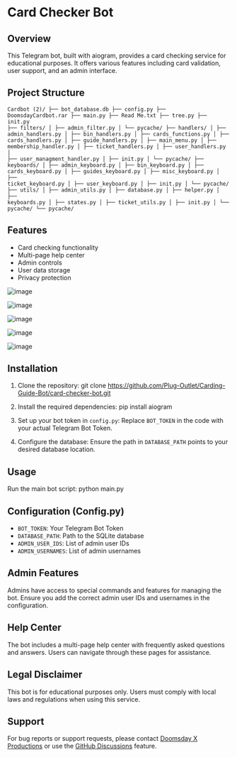 # Card Checker Bot

## Overview

This Telegram bot, built with aiogram, provides a card checking service for educational purposes. It offers various features including card validation, user support, and an admin interface.

## Project Structure

<code>Cardbot (2)/
├── bot_database.db
├── config.py
├── DoomsdayCardbot.rar
├── main.py
├── Read Me.txt
├── tree.py
├── init.py
├── filters/
│ ├── admin_filter.py
│ └── pycache/
├── handlers/
│ ├── admin_handlers.py
│ ├── bin_handlers.py
│ ├── cards_functions.py
│ ├── cards_handlers.py
│ ├── guide_handlers.py
│ ├── main_menu.py
│ ├── membership_handler.py
│ ├── ticket_handlers.py
│ ├── user_handlers.py
│ ├── user_managment_handler.py
│ ├── init.py
│ └── pycache/
├── keyboards/
│ ├── admin_keyboard.py
│ ├── bin_keyboard.py
│ ├── cards_keyboard.py
│ ├── guides_keyboard.py
│ ├── misc_keyboard.py
│ ├── ticket_keyboard.py
│ ├── user_keyboard.py
│ ├── init.py
│ └── pycache/
├── utils/
│ ├── admin_utils.py
│ ├── database.py
│ ├── helper.py
│ ├── keyboards.py
│ ├── states.py
│ ├── ticket_utils.py
│ ├── init.py
│ └── pycache/
└── pycache/</code>

## Features

- Card checking functionality
- Multi-page help center
- Admin controls
- User data storage
- Privacy protection

![image](https://github.com/user-attachments/assets/28d41d9b-503f-4b3d-9b4b-9e448a92c01c)


![image](https://github.com/user-attachments/assets/ea808ad3-4801-4ef0-8134-cde939fba218)

![image](https://github.com/user-attachments/assets/3aeb581f-1c3a-407a-8e42-6f2545239134)


![image](https://github.com/user-attachments/assets/051f93b7-a0b1-4202-9861-1b52a4eef661)

![image](https://github.com/user-attachments/assets/cc38c9a6-b691-4be0-b183-70af24e3fc0d)






## Installation

1. Clone the repository:
git clone https://github.com/Plug-Outlet/Carding-Guide-Bot/card-checker-bot.git

2. Install the required dependencies:
 pip install aiogram

3. Set up your bot token in `config.py`:
Replace `BOT_TOKEN` in the code with your actual Telegram Bot Token.

4. Configure the database:
Ensure the path in `DATABASE_PATH` points to your desired database location.

## Usage

Run the main bot script:
python main.py



## Configuration (Config.py)
- `BOT_TOKEN`: Your Telegram Bot Token
- `DATABASE_PATH`: Path to the SQLite database
- `ADMIN_USER_IDS`: List of admin user IDs
- `ADMIN_USERNAMES`: List of admin usernames

## Admin Features

Admins have access to special commands and features for managing the bot. Ensure you add the correct admin user IDs and usernames in the configuration.

## Help Center

The bot includes a multi-page help center with frequently asked questions and answers. Users can navigate through these pages for assistance.

## Legal Disclaimer

This bot is for educational purposes only. Users must comply with local laws and regulations when using this service.

## Support

For bug reports or support requests, please contact [Doomsday X Productions](https://t.me/Doomsday_X_Productions) or use the [GitHub Discussions](https://github.com/Plug-Outlet/Carding-Guide-Bot/discussions) feature.
